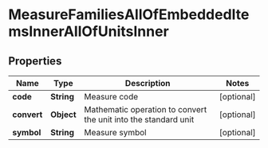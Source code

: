 

# MeasureFamiliesAllOfEmbeddedItemsInnerAllOfUnitsInner


## Properties

| Name | Type | Description | Notes |
|------------ | ------------- | ------------- | -------------|
|**code** | **String** | Measure code |  [optional] |
|**convert** | **Object** | Mathematic operation to convert the unit into the standard unit |  [optional] |
|**symbol** | **String** | Measure symbol |  [optional] |




